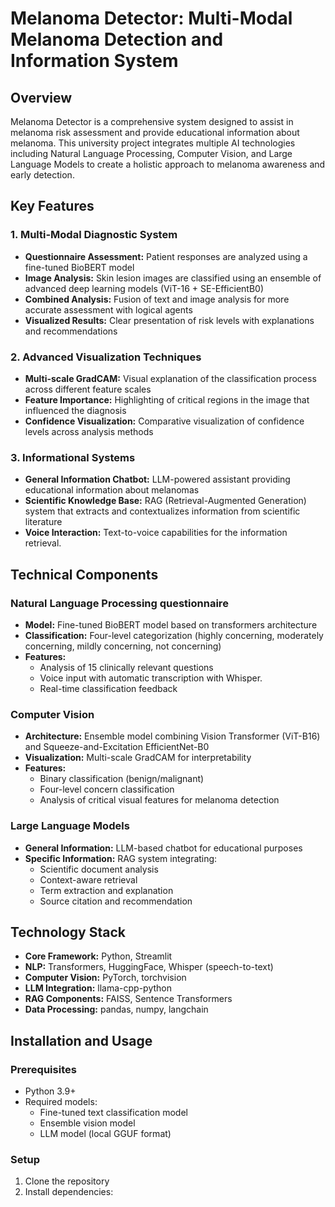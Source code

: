 # Melanoma Detector: Multi-Modal Melanoma Detection and Information System

## Overview
Melanoma Detector is a comprehensive system designed to assist in melanoma risk assessment and provide educational information about melanoma. This university project integrates multiple AI technologies including Natural Language Processing, Computer Vision, and Large Language Models to create a holistic approach to melanoma awareness and early detection.

## Key Features

### 1. Multi-Modal Diagnostic System
- **Questionnaire Assessment:** Patient responses are analyzed using a fine-tuned BioBERT model
- **Image Analysis:** Skin lesion images are classified using an ensemble of advanced deep learning models (ViT-16 + SE-EfficientB0)
- **Combined Analysis:** Fusion of text and image analysis for more accurate assessment with logical agents
- **Visualized Results:** Clear presentation of risk levels with explanations and recommendations

### 2. Advanced Visualization Techniques
- **Multi-scale GradCAM:** Visual explanation of the classification process across different feature scales
- **Feature Importance:** Highlighting of critical regions in the image that influenced the diagnosis
- **Confidence Visualization:** Comparative visualization of confidence levels across analysis methods

### 3. Informational Systems
- **General Information Chatbot:** LLM-powered assistant providing educational information about melanomas
- **Scientific Knowledge Base:** RAG (Retrieval-Augmented Generation) system that extracts and contextualizes information from scientific literature
- **Voice Interaction:** Text-to-voice capabilities for the information retrieval.

## Technical Components

### Natural Language Processing questionnaire
- **Model:** Fine-tuned BioBERT model based on transformers architecture
- **Classification:** Four-level categorization (highly concerning, moderately concerning, mildly concerning, not concerning)
- **Features:** 
  - Analysis of 15 clinically relevant questions
  - Voice input with automatic transcription with Whisper.
  - Real-time classification feedback

### Computer Vision
- **Architecture:** Ensemble model combining Vision Transformer (ViT-B16) and Squeeze-and-Excitation EfficientNet-B0
- **Visualization:** Multi-scale GradCAM for interpretability
- **Features:**
  - Binary classification (benign/malignant)
  - Four-level concern classification
  - Analysis of critical visual features for melanoma detection

### Large Language Models
- **General Information:** LLM-based chatbot for educational purposes
- **Specific Information:** RAG system integrating:
  - Scientific document analysis
  - Context-aware retrieval
  - Term extraction and explanation
  - Source citation and recommendation

## Technology Stack
- **Core Framework:** Python, Streamlit
- **NLP:** Transformers, HuggingFace, Whisper (speech-to-text)
- **Computer Vision:** PyTorch, torchvision
- **LLM Integration:** llama-cpp-python
- **RAG Components:** FAISS, Sentence Transformers
- **Data Processing:** pandas, numpy, langchain

## Installation and Usage

### Prerequisites
- Python 3.9+
- Required models:
  - Fine-tuned text classification model
  - Ensemble vision model
  - LLM model (local GGUF format)

### Setup
1. Clone the repository
2. Install dependencies: